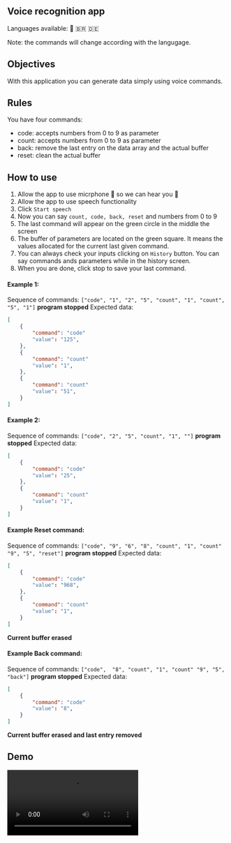 ## Voice recognition app

Languages available: 🏴󠁧󠁢󠁥󠁮󠁧󠁿 🇧🇷 🇩🇪

Note: the commands will change according with the langugage.

## Objectives

With this application you can generate data simply using voice commands.

## Rules

You have four commands:

* code: accepts numbers from 0 to 9 as parameter
* count: accepts numbers from 0 to 9 as parameter
* back: remove the last entry on the data array and the actual buffer
* reset: clean the actual buffer

## How to use

1. Allow the app to use micrphone 🎤 so we can hear you 👀
2. Allow the app to use speech functionality
3. Click `Start speech`
4. Now you can say `count, code, back, reset` and numbers from 0 to 9
5. The last command will appear on the green circle in the middle the screen
6. The buffer of parameters are located on the green square. It means the values allocated for the current last given command.
7. You can always check your inputs clicking on `History` button. You can say commands ands parameters while in the history screen.
8. When you are done, click stop to save your last command.


#### Example 1: 

Sequence of commands: `["code", "1", "2", "5", "count", "1", "count", "5", "1"]` **program stopped**
Expected data: 
```json
[ 
    {
        "command": "code"
        "value": "125",
    },
    {
        "command": "count"
        "value": "1",
    },
    {
        "command": "count"
        "value": "51",
    }
]
```

#### Example 2: 

Sequence of commands: `["code", "2", "5", "count", "1", ""]` **program stopped**
Expected data: 
```json
[ 
    {
        "command": "code"
        "value": "25",
    },
    {
        "command": "count"
        "value": "1",
    }
]
```

#### Example **Reset** command: 

Sequence of commands: `["code", "9", "6", "8", "count", "1", "count" "9", "5", "reset"]` **program stopped**
Expected data: 
```json
[ 
    {
        "command": "code"
        "value": "968",
    },
    {
        "command": "count"
        "value": "1",
    }
]
```

**Current buffer erased**

#### Example **Back** command: 

Sequence of commands: `["code",  "8", "count", "1", "count" "9", "5", "back"]` **program stopped**
Expected data: 
```json
[ 
    {
        "command": "code"
        "value": "8",
    }
]
```

**Current buffer erased and last entry removed**

## Demo

![Demo](./Resources/full_demo.mov)


